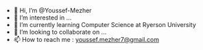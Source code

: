 - 👋 Hi, I’m @Youssef-Mezher
- 👀 I’m interested in ...
- 🌱 I’m currently learning Computer Science at Ryerson University
- 💞️ I’m looking to collaborate on ...
- 📫 How to reach me : youssef.mezher7@gmail.com

<!---
Youssef-Mezher/Youssef-Mezher is a ✨ special ✨ repository because its `README.md` (this file) appears on your GitHub profile.
You can click the Preview link to take a look at your changes.
--->
